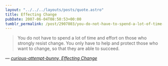 ```yaml
---
layout: "../../../layouts/posts/quote.astro"
title: Effecting Change
pubDate: 2007-06-04T08:50:53+00:00
tumblr_permalink: /post/2907803/you-do-not-have-to-spend-a-lot-of-time-and-effort
---
```


> You do not have to spend a lot of time and effort on those who strongly resist change. You only have to help and protect those who want to change, so that they are able to succeed.

— <cite>[curious-attempt-bunny, _Effecting Change_](http://curious-attempt-bunny.blogspot.com/2007/03/effecting-change.html)</cite>
